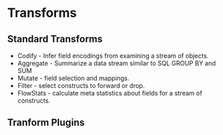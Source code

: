 # Transforms

## Standard Transforms

* Codify - Infer field encodings from examining a stream of objects.
* Aggregate - Summarize a data stream similar to SQL GROUP BY and SUM
* Mutate - field selection and mappings.
* Filter - select constructs to forward or drop.
* FlowStats - calculate meta statistics about fields for a stream of constructs.

## Tranform Plugins
